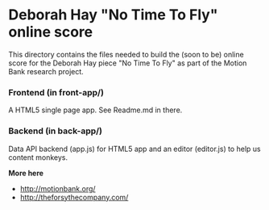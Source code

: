 Deborah Hay "No Time To Fly" online score
=========================================

This directory contains the files needed to build the (soon to be) online score for the Deborah Hay piece "No Time To Fly" as part of the Motion Bank research project. 


### Frontend (in front-app/)

A HTML5 single page app. See Readme.md in there.


### Backend (in back-app/)

Data API backend (app.js) for HTML5 app and an editor (editor.js) to help us content monkeys.


**More here**

- http://motionbank.org/
- http://theforsythecompany.com/